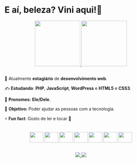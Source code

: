 # E aí, beleza? Vini aqui!👋

<div align='center'>
    <a href="https://github.com/viniNascimento63?tab=repositories">
        <img height="150em" src="https://github-readme-stats.vercel.app/api?username=viniNascimento63&show_icons=true&theme=react&locale=pt-br"&hide=contribs,prs/>
    </a>
    <a href="https://github.com/viniNascimento63?tab=repositories">
        <img height="150em" src="https://github-readme-stats.vercel.app/api/top-langs/?username=viniNascimento63&layout=compact&theme=react&locale=pt-br"/>
    </a>
</div>

##

🧐 Atualmente **estagiário** de **desenvolvimento web**.

✍️ **Estudando**: **PHP**, **JavaScript**, **WordPress** e **HTML5** e **CSS3**.

🎅 **Pronomes:** **Ele/Dele**.

🎯 **Objetivo:** Poder ajudar as pessoas com a tecnologia.

⚡ **Fun fact**: Gosto de ler e tocar 🎸

##

<div align='center'>
    <img src="https://cdn.jsdelivr.net/gh/devicons/devicon/icons/html5/html5-original.svg" height='35px' width='45px'/>   
    <img src="https://cdn.jsdelivr.net/gh/devicons/devicon/icons/css3/css3-original.svg" height='35px' width='45px'/>        
    <img src="https://cdn.jsdelivr.net/gh/devicons/devicon/icons/javascript/javascript-original.svg" height='35px' width='45px'/>              
    <img src="https://cdn.jsdelivr.net/gh/devicons/devicon/icons/java/java-original.svg" height='35px' width='45px'/>            
    <img src="https://cdn.jsdelivr.net/gh/devicons/devicon/icons/php/php-plain.svg" height='35px' width='45px'/>         
    <img src="https://cdn.jsdelivr.net/gh/devicons/devicon/icons/bootstrap/bootstrap-original.svg" height='35px' width='45px'/>
    <img src="https://cdn.jsdelivr.net/gh/devicons/devicon/icons/wordpress/wordpress-plain-wordmark.svg" height='35px' width='45px'/>
</div>

##

<div align='center'>
    <a href='https://www.linkedin.com/in/vin%C3%ADcius-nascimento-920040214/'>
        <img src='https://img.shields.io/badge/linkedin-%230077B5.svg?style=for-the-badge&logo=linkedin&logoColor=white'/>
    </a>
    <a href='mailto: jobsvn@outlook.com'>
        <img src='https://img.shields.io/badge/Microsoft_Outlook-0078D4?style=for-the-badge&logo=microsoft-outlook&logoColor=white'/>
    </a>
</div>
